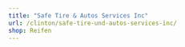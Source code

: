 ```yaml
---
title: "Safe Tire & Autos Services Inc"
url: /clinton/safe-tire-und-autos-services-inc/
shop: Reifen
---
```

